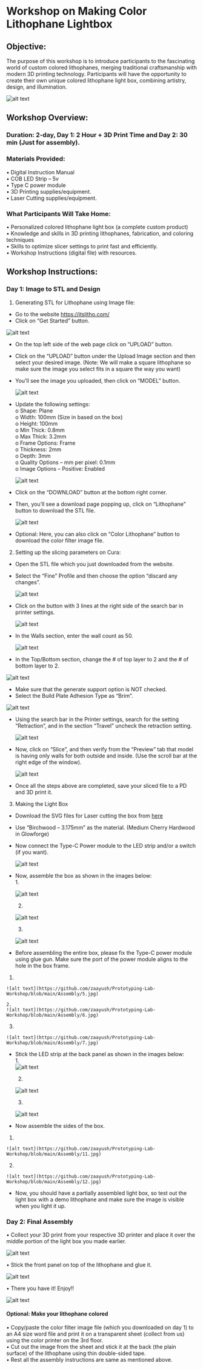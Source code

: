 # Workshop on Making Color Lithophane Lightbox
## Objective:
The purpose of this workshop is to introduce participants to the fascinating world of custom colored lithophanes, merging traditional craftsmanship with modern 3D printing technology. Participants will have the opportunity to create their own unique colored lithophane light box, combining artistry, design, and illumination.  
  
![alt text](https://github.com/zaayush/Prototyping-Lab-Workshop/blob/main/LithoLightBox.jpg)
## Workshop Overview:
### Duration: 2-day, Day 1: 2 Hour + 3D Print Time and Day 2: 30 min (Just for assembly).   
### Materials Provided:  
•	Digital Instruction Manual   
•	COB LED Strip – 5v  
•	Type C power module  
•	3D Printing supplies/equipment.  
•	Laser Cutting supplies/equipment.  
### What Participants Will Take Home:  
•	Personalized colored lithophane light box (a complete custom product)  
•	Knowledge and skills in 3D printing lithophanes, fabrication, and coloring techniques  
•	Skills to optimize slicer settings to print fast and efficiently.  
•	Workshop Instructions (digital file) with resources.  
## Workshop Instructions:  
### Day 1: Image to STL and Design   
1.	Generating STL for Lithophane using Image file:  
-	Go to the website https://itslitho.com/  
-	Click on “Get Started” button.
    
  ![alt text](https://github.com/zaayush/Prototyping-Lab-Workshop/blob/main/Images/1.png)
  
-	On the top left side of the web page click on “UPLOAD” button.  
-	Click on the “UPLOAD” button under the Upload Image section and then select your desired image. (Note: We will make a square lithophane so make sure the image you select fits in a square the way you want)  
-	You’ll see the image you uploaded, then click on “MODEL” button.
  
 	 ![alt text](https://github.com/zaayush/Prototyping-Lab-Workshop/blob/main/Images/5.png)
 	  
-	Update the following settings:  
o	Shape: Plane  
o	Width: 100mm (Size in based on the box)  
o	Height: 100mm  
o	Min Thick: 0.8mm  
o	Max Thick: 3.2mm  
o	Frame Options: Frame  
o	Thickness: 2mm  
o	Depth: 3mm  
o	Quality Options – mm per pixel: 0.1mm  
o	Image Options – Positive: Enabled
  
 	 ![alt text](https://github.com/zaayush/Prototyping-Lab-Workshop/blob/main/Images/8.png)
  
-	Click on the “DOWNLOAD” button at the bottom right corner.  
-	Then, you’ll see a download page popping up, click on “Lithophane” button to download the STL file.
  
 	![alt text](https://github.com/zaayush/Prototyping-Lab-Workshop/blob/main/Images/9.png)
 	  
-	Optional: Here, you can also click on “Color Lithophane” button to download the color filter image file.  

2.	Setting up the slicing parameters on Cura:  
-	Open the STL file which you just downloaded from the website.  
-	Select the “Fine” Profile and then choose the option “discard any changes”.
  
 	![alt text](https://github.com/zaayush/Prototyping-Lab-Workshop/blob/main/Images/12.png)
 	  
-	Click on the button with 3 lines at the right side of the search bar in printer settings.
  
 	 ![alt text](https://github.com/zaayush/Prototyping-Lab-Workshop/blob/main/Images/20.png)
 	  
-	In the Walls section, enter the wall count as 50.
  
 	 ![alt text](https://github.com/zaayush/Prototyping-Lab-Workshop/blob/main/Images/13.png)
 	  
-	In the Top/Bottom section, change the # of top layer to 2 and the # of bottom layer to 2.
    
  ![alt text](https://github.com/zaayush/Prototyping-Lab-Workshop/blob/main/Images/15.png)
    
-	Make sure that the generate support option is NOT checked.
-	Select the Build Plate Adhesion Type as “Brim”.
  
 ![alt text](https://github.com/zaayush/Prototyping-Lab-Workshop/blob/main/Images/16.png)
   
-	Using the search bar in the Printer settings, search for the setting “Retraction”, and in the section “Travel” uncheck the retraction setting.
  
 	![alt text](https://github.com/zaayush/Prototyping-Lab-Workshop/blob/main/Images/17.png)
 	  
-	Now, click on “Slice”, and then verify from the “Preview” tab that model is having only walls for both outside and inside. (Use the scroll bar at the right edge of the window).

 	![alt text](https://github.com/zaayush/Prototyping-Lab-Workshop/blob/main/Images/19.png)
 	  
-	Once all the steps above are completed, save your sliced file to a PD and 3D print it.  
 
3.	Making the Light Box  
-	Download the SVG files for Laser cutting the box from [here](Lightbox_100x100_v2.svg)  
-	Use “Birchwood – 3.175mm” as the material. (Medium Cherry Hardwood in Glowforge)  
-	Now connect the Type-C Power module to the LED strip and/or a switch (if you want).
  
    ![alt text](https://github.com/zaayush/Prototyping-Lab-Workshop/blob/main/Assembly/4.jpg)
  
- Now, assemble the box as shown in the images below:  
  1. 
    
    ![alt text](https://github.com/zaayush/Prototyping-Lab-Workshop/blob/main/Assembly/1.jpg)
  
  2. 
  
    ![alt text](https://github.com/zaayush/Prototyping-Lab-Workshop/blob/main/Assembly/2.jpg)
    
  3.
  
    ![alt text](https://github.com/zaayush/Prototyping-Lab-Workshop/blob/main/Assembly/3.jpg)
      
-	Before assembling the entire box, please fix the Type-C power module using glue gun. Make sure the port of the power module aligns to the hole in the box frame.  
  1.    
    ![alt text](https://github.com/zaayush/Prototyping-Lab-Workshop/blob/main/Assembly/5.jpg)
 	  
 	2.    
    ![alt text](https://github.com/zaayush/Prototyping-Lab-Workshop/blob/main/Assembly/6.jpg)
      
  3.    
    ![alt text](https://github.com/zaayush/Prototyping-Lab-Workshop/blob/main/Assembly/7.jpg)
     
- Stick the LED strip at the back panel as shown in the images below:  
  1.   
    ![alt text](https://github.com/zaayush/Prototyping-Lab-Workshop/blob/main/Assembly/8.jpg)
      
  2.     
    ![alt text](https://github.com/zaayush/Prototyping-Lab-Workshop/blob/main/Assembly/9.jpg)
    
  3.     
    ![alt text](https://github.com/zaayush/Prototyping-Lab-Workshop/blob/main/Assembly/10.jpg)
    
-	Now assemble the sides of the box.  
   1.   
    ![alt text](https://github.com/zaayush/Prototyping-Lab-Workshop/blob/main/Assembly/11.jpg)
 	    
   2.  
    ![alt text](https://github.com/zaayush/Prototyping-Lab-Workshop/blob/main/Assembly/12.jpg)
    
-	Now, you should have a partially assembled light box, so test out the light box with a demo lithophane and make sure the image is visible when you light it up.  
### Day 2: Final Assembly   
•	Collect your 3D print from your respective 3D printer and place it over the middle portion of the light box you made earlier. 
   
  ![alt text](https://github.com/zaayush/Prototyping-Lab-Workshop/blob/main/Assembly/13.jpg)
  
•	Stick the front panel on top of the lithophane and glue it.  
   
  ![alt text](https://github.com/zaayush/Prototyping-Lab-Workshop/blob/main/Assembly/14.jpg)
  
•	There you have it! Enjoy!!  
     
  ![alt text](https://github.com/zaayush/Prototyping-Lab-Workshop/blob/main/Assembly/15.jpg)
  
#### Optional: Make your lithophane colored  
•	Copy/paste the color filter image file (which you downloaded on day 1) to an A4 size word file and print it on a transparent sheet (collect from us) using the color printer on the 3rd floor.  
•	Cut out the image from the sheet and stick it at the back (the plain surface) of the lithophane using thin double-sided tape.  
•	Rest all the assembly instructions are same as mentioned above.  


